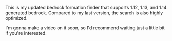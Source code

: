This is my updated bedrock formation finder that supports 1.12, 1.13, and 1.14 generated bedrock. Compared to my last version, the search is also highly optimized.

I'm gonna make a video on it soon, so I'd recommend waiting just a little bit if you're interested.
